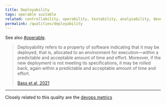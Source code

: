 ```yaml
---
title: Deployability
tags: operable suitable
related: controllability, operability, testability, analysability, devops-metrics
permalink: /qualities/deployability
---
```



See also [#operable](/tag-operable). 



>Deployability refers to a property of software indicating that it may be deployed, that is, allocated to an environment for execution—within a predictable and acceptable amount of time and effort. 
>Moreover, if the new deployment is not meeting its specifications, it may be rolled back, again within a predictable and acceptable amount of time and effort. 
>
>[Bass et al, 2021](/references/#bass2021software)

<hr class="with-no-margin"/>

Closely related to this quality are the [devops metrics](/qualities/devops-metrics)

